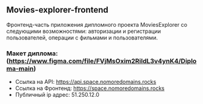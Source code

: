 ## Movies-explorer-frontend
Фронтенд-часть приложения дипломного проекта MoviesExplorer со следующими возможностями: авторизации и регистрации пользователей, операции с фильмами и пользователями.
### Макет диплома: (https://www.figma.com/file/FVjMsOxim2RildL3v4ynK4/Diploma-main)
* Ссылка на API: https://api.space.nomoredomains.rocks
* Ссылка на Фронтенд: https://space.nomoredomains.rocks
* Публичный ip адрес: 51.250.12.0
